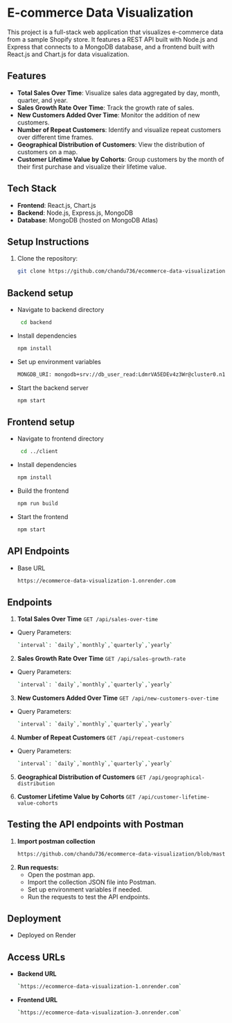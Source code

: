 # E-commerce Data Visualization

This project is a full-stack web application that visualizes e-commerce data from a sample Shopify store. It features a REST API built with Node.js and Express that connects to a MongoDB database, and a frontend built with React.js and Chart.js for data visualization.

## Features

- **Total Sales Over Time**: Visualize sales data aggregated by day, month, quarter, and year.
- **Sales Growth Rate Over Time**: Track the growth rate of sales.
- **New Customers Added Over Time**: Monitor the addition of new customers.
- **Number of Repeat Customers**: Identify and visualize repeat customers over different time frames.
- **Geographical Distribution of Customers**: View the distribution of customers on a map.
- **Customer Lifetime Value by Cohorts**: Group customers by the month of their first purchase and visualize their lifetime value.

## Tech Stack

- **Frontend**: React.js, Chart.js
- **Backend**: Node.js, Express.js, MongoDB
- **Database**: MongoDB (hosted on MongoDB Atlas)

## Setup Instructions

1. Clone the repository:
   ```bash
   git clone https://github.com/chandu736/ecommerce-data-visualization.git

## Backend setup
 - Navigate to backend directory
   ```bash
    cd backend
 - Install dependencies
   ```bash
   npm install
 - Set up environment variables
   ```bash
   MONGDB_URI: mongodb+srv://db_user_read:LdmrVA5EDEv4z3Wr@cluster0.n10ox.mongodb.net/?retryWrites=true&w=majority&appName=Cluster0
 - Start the backend server
   ```bash
   npm start

 ## Frontend setup
 - Navigate to frontend directory
   ```bash
    cd ../client
 - Install dependencies
   ```bash
   npm install
 - Build the frontend
   ```bash
   npm run build
 - Start the frontend
   ```bash
   npm start  

## API Endpoints
 - Base URL
   ```bash
   https://ecommerce-data-visualization-1.onrender.com
 ## Endpoints
   1. **Total Sales Over Time**
     `GET /api/sales-over-time`
   - Query Parameters:
      ```bash
      `interval`: `daily`,`monthly`,`quarterly`,`yearly`
   2. **Sales Growth Rate Over Time**
     `GET /api/sales-growth-rate`
   - Query Parameters:
      ```bash
      `interval`: `daily`,`monthly`,`quarterly`,`yearly`
   3. **New Customers Added Over Time**
     `GET /api/new-customers-over-time`
   - Query Parameters:
      ```bash
      `interval`: `daily`,`monthly`,`quarterly`,`yearly`
   4. **Number of Repeat Customers**
     `GET /api/repeat-customers`
   - Query Parameters:
      ```bash
      `interval`: `daily`,`monthly`,`quarterly`,`yearly`
   5. **Geographical Distribution of Customers**
     `GET /api/geographical-distribution`
     
   6. **Customer Lifetime Value by Cohorts**
     `GET /api/customer-lifetime-value-cohorts`

   ## Testing the API endpoints with Postman
   1. **Import postman collection**
      ```bash
      https://github.com/chandu736/ecommerce-data-visualization/blob/master/Data-Visualization-Task.postman_collection.json
   2. **Run requests:**
      - Open the postman app.
      - Import the collection JSON file into Postman.
      - Set up environment variables if needed.
      - Run the requests to test the API endpoints.
   ## Deployment
   - Deployed on Render
   ## Access URLs
   - **Backend URL**
     ```bash
     `https://ecommerce-data-visualization-1.onrender.com`  
   - **Frontend URL**
     ```bash
     `https://ecommerce-data-visualization-3.onrender.com`
